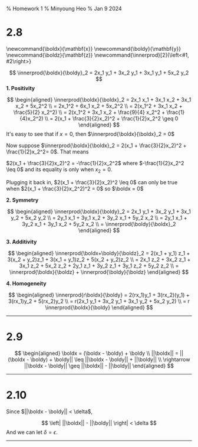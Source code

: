 % Homework 1
% Minyoung Heo
% Jan 9 2024

# 2.8

\newcommand{\boldx}{\mathbf{x}}
\newcommand{\boldy}{\mathbf{y}}
\newcommand{\boldz}{\mathbf{z}}
\newcommand{\innerprod}[2]{\left<#1, #2\right>}

$$
\innerprod{\boldx}{\boldy}_2 = 2x_1 y_1 + 3x_2 y_1 + 3x_1 y_1 + 5x_2 y_2
$$
**1. Positivity**

$$
\begin{aligned}
\innerprod{\boldx}{\boldx}_2 = 2x_1 x_1 + 3x_1 x_2 + 3x_1 x_2 + 5x_2^2 \\
= 2x_1^2 + 6x_1 x_2 + 5x_2^2 \\
= 2(x_1^2 + 3x_1 x_2 + \frac{5}{2} x_2^2) \\
= 2(x_1^2 + 3x_1 x_2 + \frac{9}{4} x_2^2 + \frac{1}{4}x_2^2) \\
= 2(x_1 + \frac{3}{2}x_2)^2 + \frac{1}{2}x_2^2 \geq 0
\end{aligned} 
$$
It's easy to see that if $x=0$, then $\innerprod{\boldx}{\boldx}_2 = 0$

Now suppose $\innerprod{\boldx}{\boldx}_2 = 2(x_1 + \frac{3}{2}x_2)^2 + \frac{1}{2}x_2^2= 0$. That means

$2(x_1 + \frac{3}{2}x_2)^2 = -\frac{1}{2}x_2^2$ where $-\frac{1}{2}x_2^2 \leq 0$ and its equality is only when $x_2 = 0$.

Plugging it back in, $2(x_1 + \frac{3}{2}x_2)^2 \leq 0$ can only be true when $2(x_1 + \frac{3}{2}x_2^2)^2 = 0$ so $\boldx = 0$

**2. Symmetry**

$$
\begin{aligned}
\innerprod{\boldx}{\boldy}_2 = 2x_1 y_1 + 3x_2 y_1 + 3x_1 y_2 + 5x_2 y_2 \\
= 2y_1 x_1 + 3y_1 x_2 + 3y_2 x_1 + 5y_2 x_2 \\
= 2y_1 x_1 + 3y_2 x_1 + 3y_1 x_2 + 5y_2 x_2 \\
= \innerprod{\boldy}{\boldx}_2
\end{aligned}
$$

**3. Additivity**

$$
\begin{aligned}
\innerprod{\boldx+\boldy}{\boldz}_2 = 2(x_1 + y_1) z_1 + 3(x_2 + y_2)z_1 + 3(x_1 + y_1)z_2 + 5(x_2 + y_2)z_2 \\
= 2x_1 z_2 + 3x_2 z_1 + 3x_1 z_2 + 5x_2 z_2 + 2y_1 z_1 + 3y_2 z_1 + 3y_1 z_2 + 5y_2 z_2 \\
= \innerprod{\boldx}{\boldz} + \innerprod{\boldy}{\boldz}
\end{aligned}
$$

**4. Homogeneity**

$$
\begin{aligned}
\innerprod{r\boldx}{\boldy} = 2(rx_1)y_1 + 3(rx_2)(y_1) + 3(rx_1)y_2 + 5(rx_2)y_2 \\
= r(2x_1 y_1 + 3x_2 y_1 + 3x_1 y_2 + 5x_2 y_2) \\
= r \innerprod{\boldx}{\boldy}
\end{aligned}
$$

---

# 2.9

$$
\begin{aligned}
\boldx = (\boldx - \boldy) + \boldy \\
||\boldx|| = ||(\boldx - \boldy) + \boldy|| \leq ||\boldx - \boldy|| + ||\boldy|| \\
\rightarrow ||\boldx - \boldy|| \geq ||\boldx|| - ||\boldy||
\end{aligned}
$$


---

# 2.10

Since $||\boldx - \boldy|| < \delta$,

$$
\left| ||\boldx|| - ||\boldy|| \right| < \delta
$$
And we can let $\delta = \epsilon$.

---